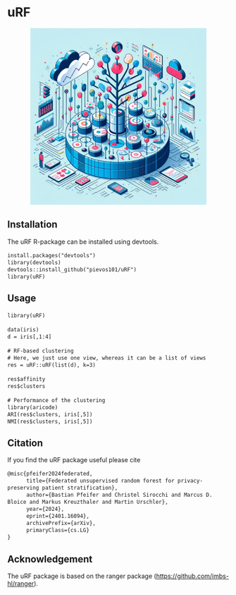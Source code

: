 # uRF
<p align="center">
<img src="https://github.com/pievos101/uRF/blob/main/uRF.jpg" width="400">
</p>


## Installation
The uRF R-package can be installed using devtools.

```{r}
install.packages("devtools")
library(devtools)
devtools::install_github("pievos101/uRF")
library(uRF)

```

## Usage

```{r}
library(uRF)

data(iris)
d = iris[,1:4]

# RF-based clustering
# Here, we just use one view, whereas it can be a list of views
res = uRF::uRF(list(d), k=3)

res$affinity
res$clusters

# Performance of the clustering
library(aricode)
ARI(res$clusters, iris[,5])
NMI(res$clusters, iris[,5])

```


## Citation
If you find the uRF package useful please cite

```
@misc{pfeifer2024federated,
      title={Federated unsupervised random forest for privacy-preserving patient stratification}, 
      author={Bastian Pfeifer and Christel Sirocchi and Marcus D. Bloice and Markus Kreuzthaler and Martin Urschler},
      year={2024},
      eprint={2401.16094},
      archivePrefix={arXiv},
      primaryClass={cs.LG}
}
```

## Acknowledgement 
The uRF package is based on the ranger package (https://github.com/imbs-hl/ranger).

